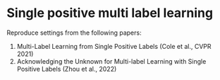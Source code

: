 # Single positive multi label learning

Reproduce settings from the following papers:
1. Multi-Label Learning from Single Positive Labels (Cole et al., CVPR 2021)
2. Acknowledging the Unknown for Multi-label Learning with Single Positive Labels (Zhou et al., 2022)
